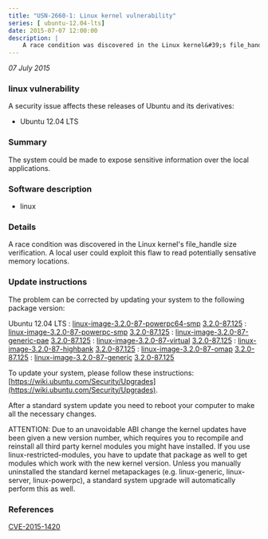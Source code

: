 ```yaml
---
title: "USN-2660-1: Linux kernel vulnerability"
series: [ ubuntu-12.04-lts]
date: 2015-07-07 12:00:00
description: |
    A race condition was discovered in the Linux kernel&#39;s file_handle size verification. A local user could exploit this flaw to read potentially sensative memory locations. 
--- 
```

 
 

*07 July 2015*

### linux vulnerability

A security issue affects these releases of Ubuntu and its derivatives:

* Ubuntu 12.04 LTS

### Summary

The system could be made to expose sensitive information over the local applications.

### Software description

* linux 

### Details

A race condition was discovered in the Linux kernel&#39;s file_handle size verification. A local user could exploit this flaw to read potentially sensative memory locations. 

### Update instructions

The problem can be corrected by updating your system to the following package version:

Ubuntu 12.04 LTS
 : [linux-image-3.2.0-87-powerpc64-smp](https://launchpad.net/ubuntu/+source/linux) <span> [3.2.0-87.125](https://launchpad.net/ubuntu/+source/linux/3.2.0-87.125) </span> 
 : [linux-image-3.2.0-87-powerpc-smp](https://launchpad.net/ubuntu/+source/linux) <span> [3.2.0-87.125](https://launchpad.net/ubuntu/+source/linux/3.2.0-87.125) </span> 
 : [linux-image-3.2.0-87-generic-pae](https://launchpad.net/ubuntu/+source/linux) <span> [3.2.0-87.125](https://launchpad.net/ubuntu/+source/linux/3.2.0-87.125) </span> 
 : [linux-image-3.2.0-87-virtual](https://launchpad.net/ubuntu/+source/linux) <span> [3.2.0-87.125](https://launchpad.net/ubuntu/+source/linux/3.2.0-87.125) </span> 
 : [linux-image-3.2.0-87-highbank](https://launchpad.net/ubuntu/+source/linux) <span> [3.2.0-87.125](https://launchpad.net/ubuntu/+source/linux/3.2.0-87.125) </span> 
 : [linux-image-3.2.0-87-omap](https://launchpad.net/ubuntu/+source/linux) <span> [3.2.0-87.125](https://launchpad.net/ubuntu/+source/linux/3.2.0-87.125) </span> 
 : [linux-image-3.2.0-87-generic](https://launchpad.net/ubuntu/+source/linux) <span> [3.2.0-87.125](https://launchpad.net/ubuntu/+source/linux/3.2.0-87.125) </span> 

To update your system, please follow these instructions: [https://wiki.ubuntu.com/Security/Upgrades](https://wiki.ubuntu.com/Security/Upgrades).

After a standard system update you need to reboot your computer to make all the necessary changes.

ATTENTION: Due to an unavoidable ABI change the kernel updates have been given a new version number, which requires you to recompile and reinstall all third party kernel modules you might have installed. If you use linux-restricted-modules, you have to update that package as well to get modules which work with the new kernel version. Unless you manually uninstalled the standard kernel metapackages (e.g. linux-generic, linux-server, linux-powerpc), a standard system upgrade will automatically perform this as well. 

### References

 
 [CVE-2015-1420](http://people.ubuntu.com/~ubuntu-security/cve/CVE-2015-1420)
 

